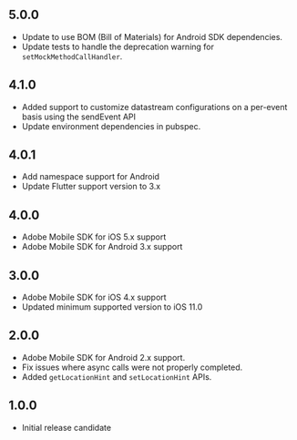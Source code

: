 ## 5.0.0

* Update to use BOM (Bill of Materials) for Android SDK dependencies.
* Update tests to handle the deprecation warning for `setMockMethodCallHandler`.

## 4.1.0

* Added support to customize datastream configurations on a per-event basis using the sendEvent API
* Update environment dependencies in pubspec.

## 4.0.1

* Add namespace support for Android
* Update Flutter support version to 3.x

## 4.0.0

* Adobe Mobile SDK for iOS 5.x support
* Adobe Mobile SDK for Android 3.x support

## 3.0.0

* Adobe Mobile SDK for iOS 4.x support
* Updated minimum supported version to iOS 11.0

## 2.0.0

* Adobe Mobile SDK for Android 2.x support.
* Fix issues where async calls were not properly completed.
* Added `getLocationHint` and `setLocationHint` APIs.

## 1.0.0

* Initial release candidate
